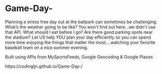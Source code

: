 # Game-Day-

<p> Planning a stress free day out at the ballpark can sometimes be challenging. What’s the weather going to be like? You won't find out here...we didn't use that API. What should I eat before I go? Are there good parking spots near the stadium? Let US help YOU plan your day efficiently so you can spend more time enjoying the things that matter the most….watching your favorite baseball team on a nice summer evening.</p>

<p> Built using APIs from MySportsFeeds, Google Geocoding & Google Places </p>

<p>https://codingljn.github.io/Game-Day-/</p>
